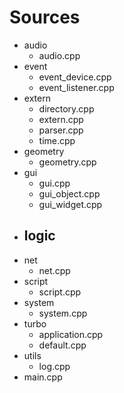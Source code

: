# Sources

- audio
	- audio.cpp
- event
	- event_device.cpp
	- event_listener.cpp
- extern
	- directory.cpp
	- extern.cpp
	- parser.cpp
	- time.cpp
- geometry
	- geometry.cpp
- gui
	- gui.cpp
	- gui_object.cpp
	- gui_widget.cpp
- logic
	- 
- net
	- net.cpp
- script
	- script.cpp
- system
	- system.cpp
- turbo
	- application.cpp
	- default.cpp
- utils
	- log.cpp
- main.cpp